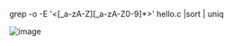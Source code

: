 grep -o -E '\<[_a-zA-Z][_a-zA-Z0-9]*\>' hello.c |sort | uniq


![image](https://github.com/user-attachments/assets/49a588d1-5ff8-48cc-ae81-b2c43c81e597)
